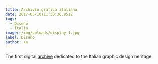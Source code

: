 ```yaml
---
title: Archivio grafica italiana
date: 2017-05-10T11:30:36.851Z
tags:
  - Diseño
  - Italia
image: /img/uploads/display-1.jpg
label: Diseño
author: +e
---
```

The first digital [archive](http://www.archiviograficaitaliana.com/) dedicated to the Italian graphic design heritage.


